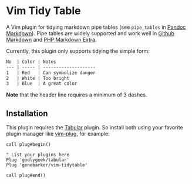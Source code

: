 # Vim Tidy Table

A Vim plugin for tidying markdown pipe tables (see `pipe_tables` in
[Pandoc Markdown][1]). Pipe tables are widely supported and work well in
[Github Markdown][2] and [PHP Markdown Extra][3].

Currently, this plugin only supports tidying the simple form:

```md
No  | Color | Notes
--- | ----- | --------------------
1   | Red   | Can symbolize danger
2   | White | Too bright
3   | Blue  | A great color
```

**Note** that the header line requires a minimum of 3 dashes.

## Installation

This plugin requires the [Tabular][4] plugin. So install both using your
favorite plugin manager like [vim-plug][5], for example:

```vim
call plug#begin()

" List your plugins here
Plug 'godlygeek/tabular'
Plug 'genebarker/vim-tidytable'

call plug#end()
```


[1]: https://pandoc.org/MANUAL.html#pandocs-markdown
[2]: https://docs.github.com/en/get-started/writing-on-github/working-with-advanced-formatting/organizing-information-with-tables
[3]: https://michelf.ca/projects/php-markdown/extra/#table
[4]: https://github.com/godlygeek/tabular
[5]: https://github.com/junegunn/vim-plug
